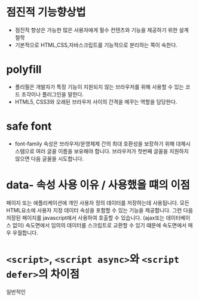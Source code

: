 # 점진적 기능향상법

- 점진적 향상은 가능한 많은 사용자에게 필수 컨텐츠와 기능을 제공하기 위한 설계 철학
- 기본적으로 HTML,CSS,자바스크립트를 기능적으로 분리하는 쪽이 속한다.

# polyfill

- 폴리필은 개발자가 특정 기능이 지원되지 않는 브라우저를 위해 사용할 수 있는 코드 조각이나 플러그인을 말한다.
- HTML5, CSS3와 오래된 브라우저 사이의 간격을 메꾸는 역할을 담당한다.

# safe font

- font-family 속성은 브라우저/운영체제 간의 최대 호환성을 보장하기 위해 대체시스템으로 여러 글꼴 이름을 보유해야 합니다. 브라우저가 첫번째 글꼴을 지원하지 않으면 다음 글꼴을 시도합니다.

# data- 속성 사용 이유 / 사용했을 떄의 이점

페이지 또는 애플리케이션에 개인 사용자 정의 데이터를 저장하는데 사용됩니다.
모든 HTML요소에 사용자 지정 데이터 속성을 포함할 수 있는 기능을 제공합니다.
그런 다음 저장된 페이지를 javascript에서 사용하여 호출할 수 있습니다.
(ajax또는 데이터베이스 없이) 속도면에서 임의의 데이터를 스크립트로 교환할 수 있기 떄문에 속도면에서 매우 우월합니다.

# `<script>`, `<script async>`와 `<script defer>`의 차이점

일반적인 <script>는 인라인 코드의 경우 즉시 해석되고 실행될 수 있지만 그렇지 않은 경우는 해당 파일을 가져올 때까지 HTML 문서의 구문 분석을 중단합니다. 스크립트를 가져와서 실행하기위해 HTML구문 분석이 일시중지됨으로 HTML이 화면에 출력하는 시간이 길어집니다.

<script async>를 활용하게 되면 스크립트 파일이 비동기적으로 실행할수 있게 됩니다. HTML구문분석과 병행하여 스크립트를 가져온 후 스크립트가 준비될때마다 즉시 실행이 가능합니다. 그럼으로 실행 순서가 중요한 스크립트들에는 async사용시 주의하여야 합니다.(이 속성은 외부에 위치한 스크립트 파일에서만 사용할 수 있다)
<script defer> 는 HTML 구문 분석이 완전히 완료되면 스크립트 파일을 실행하도록 브라우저에 지시합니다.

script 요소가 </body>바로 앞에 있으면 async 또는 defer 속성은 사용하는 것이 큰 효과가 없습니다.

	IE는 defer의 경우 예전부터 부분 지원하고 있으나 async 속성은 10 버전 이상부터 지원(defer 완전 지원 포함)
	Firefox는 3.6 버전부터 모두 지원
	chrome은 8 버전부터 모두 지원
	safari는 5 버전부터 모두 지원(단, 5버전에서는 async=false 지원 안함)
	ios safari는 5.1 버전부터 모두 지원
	android는 3 버전부터 모두 지원

# `Javascript` undefined와 null의 차이

null
- 값이 없음
- 의도적으로 값이 없음을 표현하려고할 떄 사용
- 변수에 null을 할당하면 값이 해제됨

undefined
- 값이 할당되지 않은 상태
- 변수 선언 이후 값이 할당되지 않은 경우에 JavaScript 엔진이 초기화한 값
- 존재하지 않는 객체 프로퍼티에 접근한 경우 반환되는 값
- undefined 값을 갖는 변수는 할당을 통해 값을 갖게 됨

